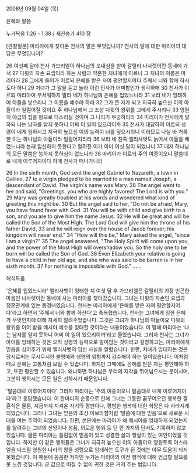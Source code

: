 2008년 09월 04일 (목)

은혜와 말씀



누가복음 1:26 - 1:38 / 새찬송가 410 장


[관찰질문]
마리아에게 찾아온 천사의 말은 무엇입니까? 
천사의 말에 대한 마리아의 대답은 무엇입니까? 

26 여섯째 달에 천사 가브리엘이 하나님의 보내심을 받아 갈릴리 나사렛이란 동네에 가서 
27 다윗의 자손 요셉이라 하는 사람과 약혼한 처녀에게 이르니 그 처녀의 이름은 마리아라 
28 그에게 들어가 이르되 은혜를 받은 자여 평안할지어다 주께서 너와 함께 하시도다 하니 
29 처녀가 그 말을 듣고 놀라 이런 인사가 어찌함인가 생각하매 
30 천사가 이르되 마리아여 무서워하지 말라 네가 하나님께 은혜를 입었느니라 
31 보라 네가 잉태하여 아들을 낳으리니 그 이름을 예수라 하라 
32 그가 큰 자가 되고 지극히 높으신 이의 아들이라 일컬어질 것이요 주 하나님께서 그 조상 다윗의 왕위를 그에게 주시리니 
33 영원히 야곱의 집을 왕으로 다스리실 것이며 그 나라가 무궁하리라 
34 마리아가 천사에게 말하되 나는 남자를 알지 못하니 어찌 이 일이 있으리이까 
35 천사가 대답하여 이르되 성령이 네게 임하시고 지극히 높으신 이의 능력이 너를 덮으시리니 이러므로 나실 바 거룩한 이는 하나님의 아들이라 일컬어지리라 
36 보라 네 친족 엘리사벳도 늙어서 아들을 배었느니라 본래 임신하지 못한다고 알려진 이가 이미 여섯 달이 되었나니 
37 대저 하나님의 모든 말씀은 능하지 못하심이 없느니라 
38 마리아가 이르되 주의 여종이오니 말씀대로 내게 이루어지이다 하매 천사가 떠나가니라 

26 In the sixth month, God sent the angel Gabriel to Nazareth, a town in Galilee, 
27 to a virgin pledged to be married to a man named Joseph, a descendant of David. The virgin's name was Mary. 
28 The angel went to her and said, "Greetings, you who are highly favored! The Lord is with you." 
29 Mary was greatly troubled at his words and wondered what kind of greeting this might be. 
30 But the angel said to her, "Do not be afraid, Mary, you have found favor with God. 
31 You will be with child and give birth to a son, and you are to give him the name Jesus. 
32 He will be great and will be called the Son of the Most High. The Lord God will give him the throne of his father David, 
33 and he will reign over the house of Jacob forever; his kingdom will never end." 
34 "How will this be," Mary asked the angel, "since I am a virgin?" 
35 The angel answered, "The Holy Spirit will come upon you, and the power of the Most High will overshadow you. So the holy one to be born will be called the Son of God. 
36 Even Elizabeth your relative is going to have a child in her old age, and she who was said to be barren is in her sixth month. 
37 For nothing is impossible with God."
......

해석도움





'은혜를 입었느니라'
엘리사벳이 잉태한 지 여섯 달 후 가브리엘은 갈릴리의 가장 빈곤한 마을인 나사렛이란 동네에 사는 마리아를 찾아갔습니다. 그녀는 다윗의 자손인 요셉과 정혼관계에 있는 동정녀였습니다. 천사는 마리아에게 ‘은혜를 받은 자여 평안할지어다’라고 하면서 ‘주께서 너와 함께 하신다’고 축복했습니다. 천사는 그녀에게 임한 은혜가 무엇인지에 대해 자세히 알려주었습니다. 그것은 그녀가 하나님의 아들이요 다윗의 왕위를 이어 받을 메시아 예수를 잉태할 것이라는 내용이었습니다. 이 말에 마리아는 ‘나는 남자를 알지 못하니 어찌 이 일이 있으리이까’라고 물었습니다. 그러자 천사는 그녀가 아이를 잉태하는 것은 오직 성령의 능력으로 말미암는 것이라고 설명하고는, 마리아에게 믿음을 심어주기 위해 엘리사벳의 임신 사실을 알렸습니다. 한편, 처녀가 잉태하는 것은 당시로써는 무시무시한 불명예와 생명의 위험까지 감수해야 하는 일이었습니다. 이처럼 때로 은혜는 고통처럼 보일 수 있습니다. 하지만 그때에도 은혜를 받은 자는 평안해야 하고, 또한 평안할 수 있습니다. 왜냐하면 하나님은 우리의 지각을 뛰어넘으시는 분이시며, 그분이 행하시는 모든 일은 선하시기 때문입니다.  

'말씀대로 이루어지이다'
 그러자 마리아는 ‘주의 여종이오니 말씀대로 내게 이루어지이다’라고 응답했습니다. 이 한마디의 순종으로 인해 그녀는 그동안 꿈꾸어오던 행복한 결혼식은 물론, 지금까지 지켜온 자기의 평판이나, 평범한 행복에 대한 희망은 다 사라지게 되었습니다. 그러나 그녀는 믿음의 조상 아브라함처럼 ‘말씀에 대한 믿음’으로 새로운 시대를 여는 주역이 되었습니다. 한편, 본문에는 마리아가 왜 메시아를 잉태하게 되었는지를 알려주는 그녀의 신앙이나 성품, 의로운 행위 등 단 한 가지의 단서도 기록하지 않고 있습니다. 물론 마리아는 틀림없이 믿음이 있고 성결한 삶과 행실이 있는 여인이었을 것입니다. 하지만 이 같은 행위들은 그녀가 지극히 높으신 이의 아들이요 영원토록 이스라엘을 다스릴 영원한 나라의 왕을 성령으로 잉태하는 도구가 된 것에는 아무 도움이 되지 못했습니다. 이 때문에 꼼꼼한 저자인 누가는 마리아의 이전 행적에 대해 언급할 필요를 못 느낀 것입니다. 곧 값으로 따질 수 없이 귀한 것은 거저 주는 법입니다.